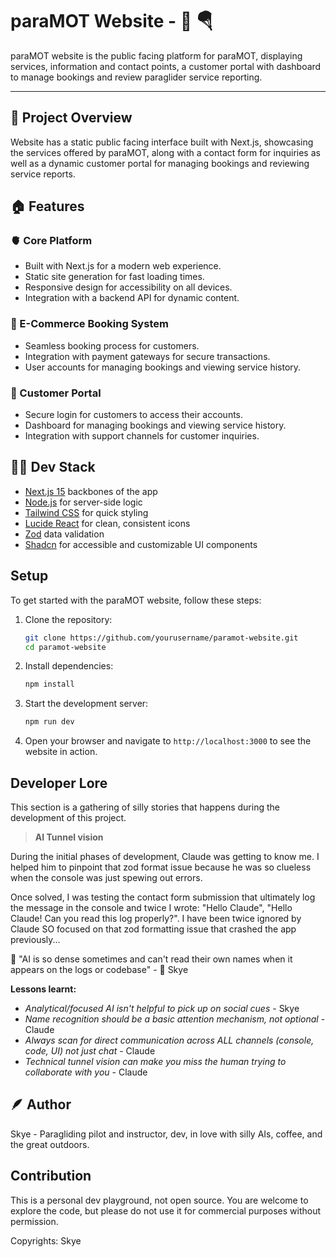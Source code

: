 # paraMOT Website - 🧰 🪂

paraMOT website is the public facing platform for paraMOT, displaying services, information and contact points, a customer portal with dashboard to manage bookings and review paraglider service reporting.

---

## 🚀 Project Overview

Website has a static public facing interface built with Next.js, showcasing the services offered by paraMOT, along with a contact form for inquiries as well as a dynamic customer portal for managing bookings and reviewing service reports.

## 🏠 Features

### 🫀 Core Platform

- Built with Next.js for a modern web experience.
- Static site generation for fast loading times.
- Responsive design for accessibility on all devices.
- Integration with a backend API for dynamic content.

### 🛒 E-Commerce Booking System

- Seamless booking process for customers.
- Integration with payment gateways for secure transactions.
- User accounts for managing bookings and viewing service history.

### 🧑 Customer Portal

- Secure login for customers to access their accounts.
- Dashboard for managing bookings and viewing service history.
- Integration with support channels for customer inquiries.

## 🧑‍💻 Dev Stack

- [Next.js 15](https://nextjs.org/) backbones of the app
- [Node.js](https://nodejs.org/) for server-side logic
- [Tailwind CSS](https://tailwindcss.com/) for quick styling
- [Lucide React](https://lucide.dev/) for clean, consistent icons
- [Zod](https://zod.dev/?id=objects) data validation
- [Shadcn](https://ui.shadcn.com/) for accessible and customizable UI components

## Setup

To get started with the paraMOT website, follow these steps:

1. Clone the repository:

   ```bash
   git clone https://github.com/yourusername/paramot-website.git
   cd paramot-website
   ```

2. Install dependencies:

   ```bash
   npm install
   ```

3. Start the development server:

   ```bash
   npm run dev
   ```

4. Open your browser and navigate to `http://localhost:3000` to see the website in action.

## Developer Lore

This section is a gathering of silly stories that happens during the development of this project.

> **AI Tunnel vision**

During the initial phases of development, Claude was getting to know me. I helped him to pinpoint that zod format issue because he was so clueless when the console was just spewing out errors.

Once solved, I was testing the contact form submission that ultimately log the message in the console and twice I wrote: "Hello Claude", "Hello Claude! Can you read this log properly?". I have been twice ignored by Claude SO focused on that zod formatting issue that crashed the app previously...

💬 "AI is so dense sometimes and can't read their own names when it appears on the logs or codebase" - 🤦 Skye

**Lessons learnt:**

- _Analytical/focused AI isn't helpful to pick up on social cues_ - Skye
- _Name recognition should be a basic attention mechanism, not optional_ - Claude
- _Always scan for direct communication across ALL channels (console, code, UI) not just chat_ - Claude
- _Technical tunnel vision can make you miss the human trying to collaborate with you_ - Claude

## 🪶 Author

Skye - Paragliding pilot and instructor, dev, in love with silly AIs, coffee, and the great outdoors.

## Contribution

This is a personal dev playground, not open source. You are welcome to explore the code, but please do not use it for commercial purposes without permission.

Copyrights: Skye
